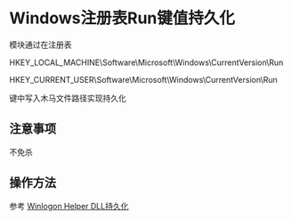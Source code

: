 # Windows注册表Run键值持久化


模块通过在注册表

HKEY_LOCAL_MACHINE\Software\Microsoft\Windows\CurrentVersion\Run

HKEY_CURRENT_USER\Software\Microsoft\Windows\CurrentVersion\Run

键中写入木马文件路径实现持久化

## 注意事项
不免杀

## 操作方法
参考 [Winlogon Helper DLL持久化](./Persistence_WinlogonHelperDLL_Windows)


